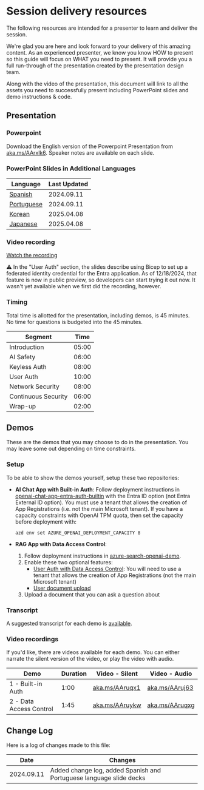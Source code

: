 # Session delivery resources

The following resources are intended for a presenter to learn and deliver the session.

We're glad you are here and look forward to your delivery of this amazing content. As an experienced presenter, we know you know HOW to present so this guide will focus on WHAT you need to present. It will provide you a full run-through of the presentation created by the presentation design team.

Along with the video of the presentation, this document will link to all the assets you need to successfully present including PowerPoint slides and demo instructions & code.

## Presentation

### Powerpoint

Download the English version of the Powerpoint Presentation from [aka.ms/AArxlk6](https://aka.ms/AArxlk6). Speaker notes are available on each slide.

### PowerPoint Slides in Additional Languages

| Language  | Last Updated |
| ------------- | ------------- |
| [Spanish](https://aka.ms/AAs7mfz)  | 2024.09.11  |
| [Portuguese](https://aka.ms/AAs7eu0) | 2024.09.11  |
| [Korean](https://aka.ms/AAv6jj9) | 2025.04.08  |
| [Japanese](https://aka.ms/AAvcauo) | 2025.04.08  |

### Video recording

[Watch the recording](https://aka.ms/AArzolk)

⚠️ In the "User Auth" section, the slides describe using Bicep to set up a federated identity credential for the Entra application. As of 12/18/2024, that feature is now in public preview, so developers can start trying it out now. It wasn't yet available when we first did the recording, however.

### Timing

Total time is allotted for the presentation, including demos, is 45 minutes.
No time for questions is budgeted into the 45 minutes.

| Segment             | Time |
|---------------------|------|
| Introduction        | 05:00 |
| AI Safety           | 06:00 |
| Keyless Auth        | 08:00 |
| User Auth           | 10:00 |
| Network Security    | 08:00 |
| Continuous Security | 06:00 |
| Wrap-up             | 02:00 |

## Demos

These are the demos that you may choose to do in the presentation. You may leave some out depending on time constraints.

### Setup

To be able to show the demos yourself, setup these two repositories:

* **AI Chat App with Built-in Auth**:
  Follow deployment instructions in [openai-chat-app-entra-auth-builtin](https://github.com/Azure-Samples/openai-chat-app-entra-auth-builtin) with the Entra ID option (not Entra External ID option).
  You must use a tenant that allows the creation of App Registrations (i.e. not the main Microsoft tenant).
  If you have a capacity constraints with OpenAI TPM quota, then set the capacity before deployment with:
  
  ```shell
  azd env set AZURE_OPENAI_DEPLOYMENT_CAPACITY 8
  ```
  
* **RAG App with Data Access Control**:
    1. Follow deployment instructions in [azure-search-openai-demo](https://github.com/Azure-Samples/azure-search-openai-demo).
    2. Enable these two optional features:
       * [User Auth with Data Access Control](https://github.com/Azure-Samples/azure-search-openai-demo/blob/main/docs/login_and_acl.md): You will need to use a tenant that allows the creation of App Registrations (not the main Microsoft tenant)
       * [User document upload](https://github.com/Azure-Samples/azure-search-openai-demo/blob/main/docs/deploy_features.md#enabling-user-document-upload)
    3. Upload a document that you can ask a question about

### Transcript

A suggested transcript for each demo is [available](https://aka.ms/AAruyl1).

### Video recordings

If you'd like, there are videos available for each demo. You can either narrate the silent version of the video, or play the video with audio.

| Demo                    | Duration | Video - Silent | Video - Audio |
| ------------------------|----------|---------------- |  ----------- |
| 1 - Built-in Auth       | 1:00     | [aka.ms/AAruqx1](https://aka.ms/AAruqx1) | [aka.ms/AAruj63](https://aka.ms/AAruj63) |
| 2 - Data Access Control | 1:45     | [aka.ms/AAruykw](https://aka.ms/AAruykw) | [aka.ms/AAruqxg](https://aka.ms/AAruqxg) |


## Change Log

Here is a log of changes made to this file:

| Date  | Changes |
| ------------- | ------------- |
| 2024.09.11 | Added change log, added Spanish and Portuguese language slide decks  |

